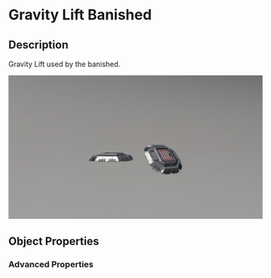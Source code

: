 # Gravity Lift Banished

## Description

Gravity Lift used by the banished.

![Gravity Lift Banished](../../../.gitbook/assets/images/objects/gameplay/launchers-lifts/gravity-lift-banished.png)

## Object Properties

### Advanced Properties
